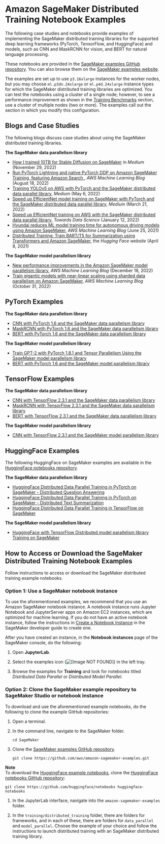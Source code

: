 # Amazon SageMaker Distributed Training Notebook Examples<a name="distributed-training-notebook-examples"></a>

The following case studies and notebooks provide examples of implementing the SageMaker distributed training libraries for the supported deep learning frameworks \(PyTorch, TensorFlow, and HuggingFace\) and models, such as CNN and MaskRCNN for vision, and BERT for natural language processing\.

These notebooks are provided in the [SageMaker examples GitHub repository](https://github.com/aws/amazon-sagemaker-examples/tree/master/training/distributed_training/)\. You can also browse them on the [SageMaker examples website](https://sagemaker-examples.readthedocs.io/en/latest/training/distributed_training/index.html)\.

The examples are set up to use `p3.16xlarge` instances for the worker nodes, but you may choose `ml.p3dn.24xlarge` or `ml.p4d.24xlarge` instance types for which the SageMaker distributed training libraries are optimized\. You can test the notebooks using a cluster of a single node; however, to see a performance improvement as shown in the [Training Benchmarks](https://docs.aws.amazon.com/sagemaker/latest/dg/data-parallel-intro.html#data-parallel-benchmarks) section, use a cluster of multiple nodes \(two or more\)\. The examples call out the section in which you modify this configuration\.

## Blogs and Case Studies<a name="distributed-training-notebook-examples-blog"></a>

The following blogs discuss case studies about using the SageMaker distributed training libraries\.

**The SageMaker data parallelism library**
+ [How I trained 10TB for Stable Diffusion on SageMaker](https://medium.com/@emilywebber/how-i-trained-10tb-for-stable-diffusion-on-sagemaker-39dcea49ce32) in *Medium* \(November 29, 2022\)
+ [Run PyTorch Lightning and native PyTorch DDP on Amazon SageMaker Training, featuring Amazon Search ](http://aws.amazon.com/blogs/machine-learning/run-pytorch-lightning-and-native-pytorch-ddp-on-amazon-sagemaker-training-featuring-amazon-search/), *AWS Machine Learning Blog* \(August 18, 2022\)
+ [Training YOLOv5 on AWS with PyTorch and the SageMaker distributed data parallel library](https://medium.com/@sitecao/training-yolov5-on-aws-with-pytorch-and-sagemaker-distributed-data-parallel-library-a196ab01409b), *Medium* \(May 6, 2022\)
+ [Speed up EfficientNet model training on SageMaker with PyTorch and the SageMaker distributed data parallel library](https://medium.com/@dangmz/speed-up-efficientnet-model-training-on-amazon-sagemaker-with-pytorch-and-sagemaker-distributed-dae4b048c01a), *Medium* \(March 21, 2022\)
+ [Speed up EfficientNet training on AWS with the SageMaker distributed data parallel library](https://towardsdatascience.com/speed-up-efficientnet-training-on-aws-by-up-to-30-with-sagemaker-distributed-data-parallel-library-2dbf6d1e18e8), *Towards Data Science* \(January 12, 2022\)
+ [Hyundai reduces ML model training time for autonomous driving models using Amazon SageMaker](http://aws.amazon.com/blogs/machine-learning/hyundai-reduces-training-time-for-autonomous-driving-models-using-amazon-sagemaker/), *AWS Machine Learning Blog* \(June 25, 2021\)
+ [Distributed Training: Train BART/T5 for Summarization using Transformers and Amazon SageMaker](https://huggingface.co/blog/sagemaker-distributed-training-seq2seq), the *Hugging Face website* \(April 8, 2021\)

**The SageMaker model parallelism library**
+ [New performance improvements in the Amazon SageMaker model parallelism library](http://aws.amazon.com/blogs/machine-learning/new-performance-improvements-in-amazon-sagemaker-model-parallel-library/), *AWS Machine Learning Blog* \(December 16, 2022\)
+ [Train gigantic models with near\-linear scaling using sharded data parallelism on Amazon SageMaker](http://aws.amazon.com/blogs/machine-learning/train-gigantic-models-with-near-linear-scaling-using-sharded-data-parallelism-on-amazon-sagemaker/), *AWS Machine Learning Blog* \(October 31, 2022\)

## PyTorch Examples<a name="distributed-training-notebook-examples-pytorch"></a>

**The SageMaker data parallelism library**
+ [CNN with PyTorch 1\.6 and the SageMaker data parallelism library](https://sagemaker-examples.readthedocs.io/en/latest/training/distributed_training/pytorch/data_parallel/mnist/pytorch_smdataparallel_mnist_demo.html)
+ [MaskRCNN with PyTorch 1\.6 and the SageMaker data parallelism library](https://sagemaker-examples.readthedocs.io/en/latest/training/distributed_training/pytorch/data_parallel/maskrcnn/pytorch_smdataparallel_maskrcnn_demo.html)
+ [BERT with PyTorch 1\.6 and the SageMaker data parallelism library](https://sagemaker-examples.readthedocs.io/en/latest/training/distributed_training/pytorch/data_parallel/bert/pytorch_smdataparallel_bert_demo.html)

**The SageMaker model parallelism library**
+ [Train GPT\-2 with PyTorch 1\.8\.1 and Tensor Parallelism Using the SageMaker model parallelism library](https://sagemaker-examples.readthedocs.io/en/latest/training/distributed_training/pytorch/model_parallel/gpt2/smp-train-gpt-simple.html)
+ [BERT with PyTorch 1\.6 and the SageMaker model parallelism library](https://sagemaker-examples.readthedocs.io/en/latest/training/distributed_training/pytorch/model_parallel/bert/smp_bert_tutorial.html)

## TensorFlow Examples<a name="distributed-training-notebook-examples-tensorflow"></a>

**The SageMaker data parallelism library**
+ [CNN with TensorFlow 2\.3\.1 and the SageMaker data parallelism library](https://sagemaker-examples.readthedocs.io/en/latest/training/distributed_training/tensorflow/data_parallel/mnist/tensorflow2_smdataparallel_mnist_demo.html)
+ [MaskRCNN with TensorFlow 2\.3\.1 and the SageMaker data parallelism library](https://sagemaker-examples.readthedocs.io/en/latest/training/distributed_training/tensorflow/data_parallel/maskrcnn/tensorflow2_smdataparallel_maskrcnn_demo.html)
+ [BERT with TensorFlow 2\.3\.1 and the SageMaker data parallelism library](https://sagemaker-examples.readthedocs.io/en/latest/training/distributed_training/tensorflow/data_parallel/bert/tensorflow2_smdataparallel_bert_demo.html)

**The SageMaker model parallelism library**
+ [CNN with TensorFlow 2\.3\.1 and the SageMaker model parallelism library](https://sagemaker-examples.readthedocs.io/en/latest/training/distributed_training/tensorflow/model_parallel/mnist/tensorflow_smmodelparallel_mnist.html)

## HuggingFace Examples<a name="distributed-training-notebook-examples-huggingface"></a>

The following HuggingFace on SageMaker examples are available in the [HuggingFace notebooks repository](https://github.com/huggingface/notebooks/tree/master/sagemaker)\.

**The SageMaker data parallelism library**
+ [HuggingFace Distributed Data Parallel Training in PyTorch on SageMaker \- Distributed Question Answering](https://github.com/huggingface/notebooks/blob/master/sagemaker/03_distributed_training_data_parallelism/sagemaker-notebook.ipynb)
+ [HuggingFace Distributed Data Parallel Training in PyTorch on SageMaker \- Distributed Text Summarization](https://github.com/huggingface/notebooks/blob/master/sagemaker/08_distributed_summarization_bart_t5/sagemaker-notebook.ipynb)
+ [HuggingFace Distributed Data Parallel Training in TensorFlow on SageMaker](https://github.com/huggingface/notebooks/blob/master/sagemaker/07_tensorflow_distributed_training_data_parallelism/sagemaker-notebook.ipynb)

**The SageMaker model parallelism library**
+ [HuggingFace with TensorFlow Distributed model parallelism library Training on SageMaker](https://github.com/huggingface/notebooks/blob/master/sagemaker/04_distributed_training_model_parallelism/sagemaker-notebook.ipynb)

## How to Access or Download the SageMaker Distributed Training Notebook Examples<a name="distributed-training-notebook-examples-setup"></a>

Follow instructions to access or download the SageMaker distributed training example notebooks\.

### Option 1: Use a SageMaker notebook instance<a name="distributed-training-notebook-examples-ni"></a>

To use the aforementioned examples, we recommend that you use an Amazon SageMaker notebook instance\. A notebook instance runs Jupyter Notebook and JupyterServer apps on Amazon EC2 instances, which are optimized for machine learning\. If you do not have an active notebook instance, follow the instructions in [Create a Notebook Instance](howitworks-create-ws.md) in the SageMaker developer guide to create one\.

After you have created an instance, in the **Notebook instances** page of the SageMaker console, do the following:

1. Open **JupyterLab**\.

1. Select the examples icon \(![\[Image NOT FOUND\]](http://docs.aws.amazon.com/sagemaker/latest/dg/images/distributed/sm_examples_icon.png)\) in the left tray\. 

1. Browse the examples for **Training** and look for notebooks titled *Distributed Data Parallel* or *Distributed Model Parallel*\. 

### Option 2: Clone the SageMaker example repository to SageMaker Studio or notebook instance<a name="distributed-training-notebook-examples-studio"></a>

To download and use the aforementioned example notebooks, do the following to clone the example GitHub repositories: 

1. Open a terminal\.

1. In the command line, navigate to the SageMaker folder\.

   ```
   cd SageMaker
   ```

1. Clone the [SageMaker examples GitHub repository](https://github.com/aws/amazon-sagemaker-examples.git)\.

   ```
   git clone https://github.com/aws/amazon-sagemaker-examples.git
   ```
**Note**  
To download the [HuggingFace example notebooks](#distributed-training-notebook-examples-huggingface), clone the [HuggingFace notebooks GitHub repository](https://github.com/huggingface/notebooks):  

   ```
   git clone https://github.com/huggingface/notebooks huggingface-notebooks
   ```

1. In the JupyterLab interface, navigate into the `amazon-sagemaker-examples` folder\.

1. In the `training/distributed_training` folder, there are folders for frameworks, and in each of these, there are folders for `data_parallel` and `model_parallel`\. Choose the example of your choice and follow the instructions to launch distributed training with an SageMaker distributed training library\.